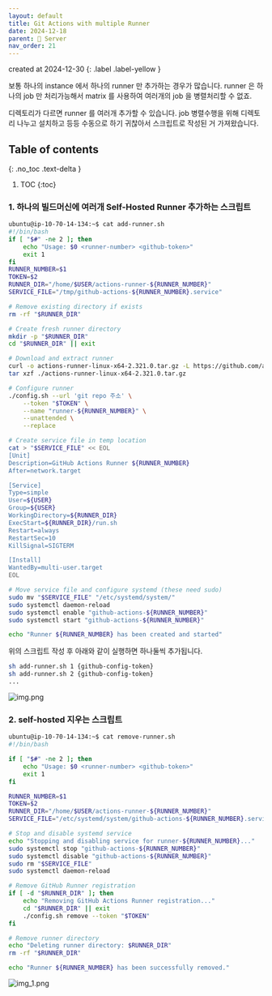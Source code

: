 ```yaml
---
layout: default
title: Git Actions with multiple Runner
date: 2024-12-18
parent: 📌 Server
nav_order: 21
---
```


created at 2024-12-30
{: .label .label-yellow }

보통 하나의 instance 에서 하나의 runner 만 추가하는 경우가 많습니다. runner 은 하나의 job 만 처리가능해서 matrix 를 사용하여 여러개의 job 을 병렬처리할 수 없죠.

디렉토리가 다르면 runner 를 여러개 추가할 수 있습니다. job 병렬수행을 위해 디렉토리 나누고 설치하고 등등 수동으로 하기 귀찮아서 스크립트로 작성된 거 가져왔습니다.


## Table of contents
{: .no_toc .text-delta }

1. TOC
{:toc}

### 1. 하나의 빌드머신에 여러개 Self-Hosted Runner 추가하는 스크립트

```bash
ubuntu@ip-10-70-14-134:~$ cat add-runner.sh 
#!/bin/bash
if [ "$#" -ne 2 ]; then
    echo "Usage: $0 <runner-number> <github-token>"
    exit 1
fi
RUNNER_NUMBER=$1
TOKEN=$2
RUNNER_DIR="/home/$USER/actions-runner-${RUNNER_NUMBER}"
SERVICE_FILE="/tmp/github-actions-${RUNNER_NUMBER}.service"

# Remove existing directory if exists
rm -rf "$RUNNER_DIR"

# Create fresh runner directory
mkdir -p "$RUNNER_DIR"
cd "$RUNNER_DIR" || exit

# Download and extract runner
curl -o actions-runner-linux-x64-2.321.0.tar.gz -L https://github.com/actions/runner/releases/download/v2.321.0/actions-runner-linux-x64-2.321.0.tar.gz
tar xzf ./actions-runner-linux-x64-2.321.0.tar.gz

# Configure runner
./config.sh --url 'git repo 주소' \
    --token "$TOKEN" \
    --name "runner-${RUNNER_NUMBER}" \
    --unattended \
    --replace

# Create service file in temp location
cat > "$SERVICE_FILE" << EOL
[Unit]
Description=GitHub Actions Runner ${RUNNER_NUMBER}
After=network.target

[Service]
Type=simple
User=${USER}
Group=${USER}
WorkingDirectory=${RUNNER_DIR}
ExecStart=${RUNNER_DIR}/run.sh
Restart=always
RestartSec=10
KillSignal=SIGTERM

[Install]
WantedBy=multi-user.target
EOL

# Move service file and configure systemd (these need sudo)
sudo mv "$SERVICE_FILE" "/etc/systemd/system/"
sudo systemctl daemon-reload
sudo systemctl enable "github-actions-${RUNNER_NUMBER}"
sudo systemctl start "github-actions-${RUNNER_NUMBER}"

echo "Runner ${RUNNER_NUMBER} has been created and started"
```

위의 스크립트 작성 후 아래와 같이 실행하면 하나둘씩 추가됩니다.

```bash
sh add-runner.sh 1 {github-config-token}
sh add-runner.sh 2 {github-config-token}
...
```

![img.png](../img.png)


### 2. self-hosted 지우는 스크립트

```bash
ubuntu@ip-10-70-14-134:~$ cat remove-runner.sh 
#!/bin/bash

if [ "$#" -ne 2 ]; then
    echo "Usage: $0 <runner-number> <github-token>"
    exit 1
fi

RUNNER_NUMBER=$1
TOKEN=$2
RUNNER_DIR="/home/$USER/actions-runner-${RUNNER_NUMBER}"
SERVICE_FILE="/etc/systemd/system/github-actions-${RUNNER_NUMBER}.service"

# Stop and disable systemd service
echo "Stopping and disabling service for runner-${RUNNER_NUMBER}..."
sudo systemctl stop "github-actions-${RUNNER_NUMBER}"
sudo systemctl disable "github-actions-${RUNNER_NUMBER}"
sudo rm "$SERVICE_FILE"
sudo systemctl daemon-reload

# Remove GitHub Runner registration
if [ -d "$RUNNER_DIR" ]; then
    echo "Removing GitHub Actions Runner registration..."
    cd "$RUNNER_DIR" || exit
    ./config.sh remove --token "$TOKEN"
fi

# Remove runner directory
echo "Deleting runner directory: $RUNNER_DIR"
rm -rf "$RUNNER_DIR"

echo "Runner ${RUNNER_NUMBER} has been successfully removed."
```

![img_1.png](../img_1.png)